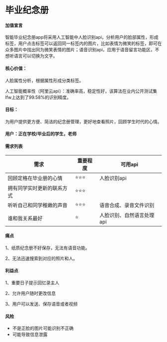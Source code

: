 # 毕业纪念册

#### 加值宣言

智能毕业纪念册app将采用人工智能中人脸识别api，分析用户的脸部属性，形成标签，用户点击标签可以返回同一标签内的图片，比如表情为微笑的标签，即可在众多图片中找出同为微笑表情的图片；语音识别api，应用于语音留言功能区，不想听语言可以切换为文字。

#### 核心价值：

人脸属性分析，根据属性形成分类标签。

人工智能概率性（阿里云api）：准确率高，稳定性好，该算法在业内公开测试集lfw上达到了99.58%的识别精度。

#### 目标：

为用户提供更方便、简洁的纪念册管理，更好地查看照片，回顾学生时代的心情。

#### 用户：正在学校/毕业后的学生，老师

#### 需求列表

|  需求   |   重要程度  |   可用api |
| --- | --- | --- |
| 回顾定格在毕业册的心情 |⭐⭐⭐ | 人脸识别api |
| 拥有同学实时更新的联系方式|⭐⭐⭐ | |  
| 听听自己和同学稚嫩的声音|⭐⭐⭐|语音合成、录音文件识别|
| 谁和我关系最好|⭐|人脸识别、自然语言处理api|

#### 痛点
 
1、纸质纪念册不好保存，无法有语音功能。

2、无法迅速搜索到对应的照片和人。


#### 利益点

1、重要日子提示回忆录主人  

2、允许用户随时更改信息

3、用户可以发送、保存语音或者视频

#### 风险

- 不是正脸的图片可能识别不正确
- 可能导致信息泄露

